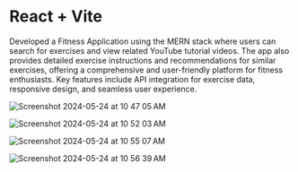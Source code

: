 # React + Vite
Developed a Fitness Application using the MERN stack where users can search for exercises and view related YouTube tutorial videos. 
The app also provides detailed exercise instructions and recommendations for similar exercises, offering a comprehensive and user-friendly platform for fitness enthusiasts. Key features include API integration for exercise data, responsive design, and seamless user experience.


![Screenshot 2024-05-24 at 10 47 05 AM](https://github.com/Jyothikrishna21/fitness-application/assets/136105131/f6b63c7a-9672-4221-8f07-69c9c342c1c0)





![Screenshot 2024-05-24 at 10 52 03 AM](https://github.com/Jyothikrishna21/fitness-application/assets/136105131/946d62f4-4731-443e-a4e4-273b2a349966)




![Screenshot 2024-05-24 at 10 55 07 AM](https://github.com/Jyothikrishna21/fitness-application/assets/136105131/49172635-05d3-4c56-b86e-045f1dd5ef2f)




![Screenshot 2024-05-24 at 10 56 39 AM](https://github.com/Jyothikrishna21/fitness-application/assets/136105131/2c6acd7a-3df7-4020-b3b1-43a033342940)

